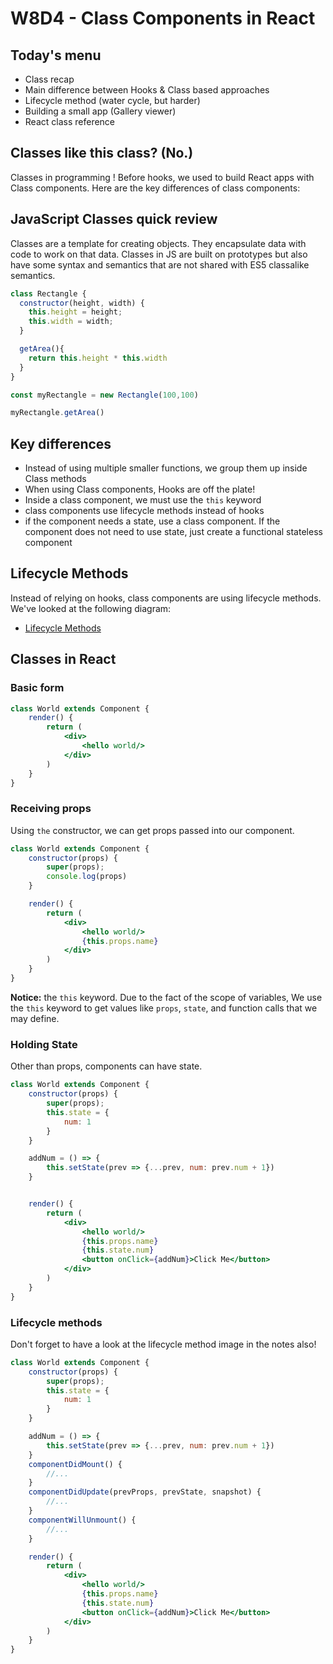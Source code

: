 # W8D4 - Class Components in React

## Today's menu

- Class recap
- Main difference between Hooks & Class based approaches
- Lifecycle method (water cycle, but harder)
- Building a small app (Gallery viewer)
- React class reference

## Classes like this class? (No.)

Classes in programming ! Before hooks, we used to build React apps with Class components. Here are the key differences of class components:

## JavaScript Classes quick review

Classes are a template for creating objects. They encapsulate data with code to work on that data. Classes in JS are built on prototypes but also have some syntax and semantics that are not shared with ES5 classalike semantics.

```jsx
class Rectangle {
  constructor(height, width) {
    this.height = height;
    this.width = width;
  }

  getArea(){
    return this.height * this.width
  }
}

const myRectangle = new Rectangle(100,100)

myRectangle.getArea()

```

## Key differences

- Instead of using multiple smaller functions, we group them up inside Class methods
- When using Class components, Hooks are off the plate!
- Inside a class component, we must use the `this` keyword
- class components use lifecycle methods instead of hooks
- if the component needs a state, use a class component. If the component does not need to use state, just create a functional stateless component

## Lifecycle Methods

Instead of relying on hooks, class components are using lifecycle methods. We've looked at the following diagram:

- [Lifecycle Methods](./lifecycle.jpeg)

## Classes in React

### Basic form

```jsx
class World extends Component {
	render() {
		return (
			<div>
				<hello world/>
			</div>
		)
	}
}
```

### Receiving props

Using `the` constructor, we can get props passed into our component. 

```jsx
class World extends Component {
	constructor(props) {
		super(props);
		console.log(props)
	}

	render() {
		return (
			<div>
				<hello world/>
				{this.props.name}
			</div>
		)
	}
}
```
**Notice:** the `this` keyword. Due to the fact of the scope of variables, We use the `this` keyword to get values like `props`, `state`, and function calls that we may define.

### Holding State

Other than props, components can have state.

```jsx
class World extends Component {
	constructor(props) {
		super(props);
		this.state = {
			num: 1
		}
	}

	addNum = () => {
		this.setState(prev => {...prev, num: prev.num + 1})
	}


	render() {
		return (
			<div>
				<hello world/>
				{this.props.name}
				{this.state.num}
				<button onClick={addNum}>Click Me</button>
			</div>
		)
	}
}
```

### Lifecycle methods

Don't forget to have a look at the lifecycle method image in the notes also!

```jsx
class World extends Component {
	constructor(props) {
		super(props);
		this.state = {
			num: 1
		}
	}

	addNum = () => {
		this.setState(prev => {...prev, num: prev.num + 1})
	}
  	componentDidMount() {
  		//...
  	}
  	componentDidUpdate(prevProps, prevState, snapshot) {
    	//...
  	}
  	componentWillUnmount() {
    	//...
  	}

	render() {
		return (
			<div>
				<hello world/>
				{this.props.name}
				{this.state.num}
				<button onClick={addNum}>Click Me</button>
			</div>
		)
	}
}
```


